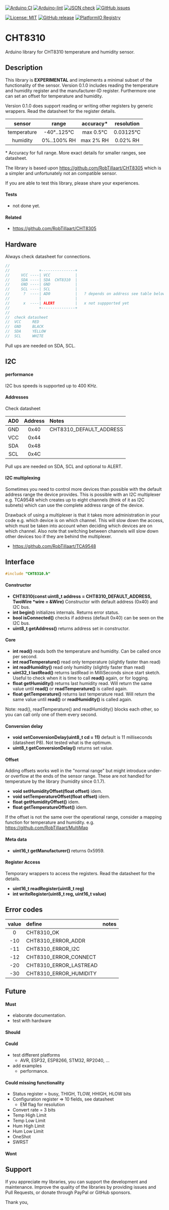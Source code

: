 
[![Arduino CI](https://github.com/RobTillaart/CHT8310/workflows/Arduino%20CI/badge.svg)](https://github.com/marketplace/actions/arduino_ci)
[![Arduino-lint](https://github.com/RobTillaart/CHT8310/actions/workflows/arduino-lint.yml/badge.svg)](https://github.com/RobTillaart/CHT8310/actions/workflows/arduino-lint.yml)
[![JSON check](https://github.com/RobTillaart/CHT8310/actions/workflows/jsoncheck.yml/badge.svg)](https://github.com/RobTillaart/CHT8310/actions/workflows/jsoncheck.yml)
[![GitHub issues](https://img.shields.io/github/issues/RobTillaart/CHT8310.svg)](https://github.com/RobTillaart/CHT8310/issues)

[![License: MIT](https://img.shields.io/badge/license-MIT-green.svg)](https://github.com/RobTillaart/CHT8310/blob/master/LICENSE)
[![GitHub release](https://img.shields.io/github/release/RobTillaart/CHT8310.svg?maxAge=3600)](https://github.com/RobTillaart/CHT8310/releases)
[![PlatformIO Registry](https://badges.registry.platformio.org/packages/robtillaart/library/CHT8310.svg)](https://registry.platformio.org/libraries/robtillaart/CHT8310)


# CHT8310

Arduino library for CHT8310 temperature and humidity sensor.


## Description

This library is **EXPERIMENTAL** and implements a minimal subset of the functionality of the sensor.
Version 0.1.0 includes reading the temperature and humidity register and the manufacturer-ID register.
Furthermore one can set an offset for temperature and humidity.

Version 0.1.0 does support reading or writing other registers by generic wrappers.
Read the datasheet for the register details.

|  sensor       |  range        |  accuracy\*  |  resolution  |
|:-------------:|:-------------:|:------------:|:------------:|
|  temperature  |  -40°..125°C  |  max 0.5°C   |  0.03125°C   |
|  humidity     |  0%..100% RH  |  max 2% RH   |  0.02% RH    |

\* Accuracy for full range.
More exact details for smaller ranges, see datasheet.

The library is based upon https://github.com/RobTillaart/CHT8305
which is a simpler and unfortunately not an compatible sensor.

If you are able to test this library, please share your experiences.


#### Tests

- not done yet.


#### Related

-  https://github.com/RobTillaart/CHT8305


## Hardware

Always check datasheet for connections.

```cpp
//
//             +---------------+
//     VCC ----| VCC           |
//     SDA ----| SDA  CHT8310  |
//     GND ----| GND           |
//     SCL ----| SCL           |
//      ?  ----| AD0           |   ? depends on address see table below.
//             |               |
//      x  ----| ALERT         |   x not suppported yet
//             +---------------+
//
//  check datasheet
//  VCC     RED
//  GND     BLACK
//  SDA     YELLOW
//  SCL     WHITE
```

Pull ups are needed on SDA, SCL.


## I2C 

#### performance

I2C bus speeds is supported up to 400 KHz.


#### Addresses

Check datasheet

|  AD0  |   Address  |  Notes  |
|:-----:|:----------:|:--------|
|  GND  |    0x40    |  CHT8310_DEFAULT_ADDRESS
|  VCC  |    0x44    |
|  SDA  |    0x48    |
|  SCL  |    0x4C    |

Pull ups are needed on SDA, SCL and optional to ALERT.


#### I2C multiplexing

Sometimes you need to control more devices than possible with the default
address range the device provides.
This is possible with an I2C multiplexer e.g. TCA9548 which creates up 
to eight channels (think of it as I2C subnets) which can use the complete 
address range of the device. 

Drawback of using a multiplexer is that it takes more administration in 
your code e.g. which device is on which channel. 
This will slow down the access, which must be taken into account when
deciding which devices are on which channel.
Also note that switching between channels will slow down other devices 
too if they are behind the multiplexer.

- https://github.com/RobTillaart/TCA9548


## Interface

```cpp
#include "CHT8310.h"
```

#### Constructor

- **CHT8310(const uint8_t address = CHT8310_DEFAULT_ADDRESS, TwoWire \*wire = &Wire)** Constructor 
with default address (0x40) and I2C bus.
- **int begin()** initializes internals.
Returns error status.
- **bool isConnected()** checks if address (default 0x40) can be seen on the I2C bus.
- **uint8_t getAddress()** returns address set in constructor.


#### Core

- **int read()** reads both the temperature and humidity.
Can be called once per second.
- **int readTemperature()** read only temperature (slightly faster than read)
- **int readHumidity()** read only humidity (slightly faster than read)
- **uint32_t lastRead()** returns lastRead in MilliSeconds since start sketch.
Useful to check when it is time to call **read()** again, or for logging.
- **float getHumidity()** returns last humidity read.
Will return the same value until **read()** or **readTemperature()** is called again.
- **float getTemperature()** returns last temperature read.
Will return the same value until **read()** or **readHumidity()** is called again.

Note: read(), readTemperature() and readHumidity() blocks each other,
so you can call only one of them every second.


#### Conversion delay

- **void setConversionDelay(uint8_t cd = 11)** default is 11 milliseconds (datasheet P8).
Not tested what is the optimum.
- **uint8_t getConversionDelay()** returns set value.


#### Offset

Adding offsets works well in the "normal range" but might introduce 
under- or overflow at the ends of the sensor range.
These are not handled for temperature by the library (humidity since 0.1.7).
  
- **void setHumidityOffset(float offset)** idem.
- **void setTemperatureOffset(float offset)** idem.
- **float getHumidityOffset()** idem.
- **float getTemperatureOffset()** idem.

If the offset is not the same over the operational range, 
consider a mapping function for temperature and humidity.
e.g. https://github.com/RobTillaart/MultiMap


#### Meta data

- **uint16_t getManufacturer()** returns 0x5959.


#### Register Access

Temporary wrappers to access the registers.
Read the datasheet for the details.

- **uint16_t readRegister(uint8_t reg)**
- **int writeRegister(uint8_t reg, uint16_t value)**


## Error codes

|  value  |  define                  |  notes  |
|:-------:|:-------------------------|:--------|
|     0   |  CHT8310_OK              |
|   -10   |  CHT8310_ERROR_ADDR      |
|   -11   |  CHT8310_ERROR_I2C       |
|   -12   |  CHT8310_ERROR_CONNECT   |
|   -20   |  CHT8310_ERROR_LASTREAD  |
|   -30   |  CHT8310_ERROR_HUMIDITY  |



## Future

#### Must

- elaborate documentation.
- test with hardware 

#### Should


#### Could

- test different platforms
  - AVR, ESP32, ESP8266, STM32, RP2040, ...
- add examples
  - performance.


#### Could missing functionality

- Status register = busy, THIGH, TLOW, HHIGH, HLOW bits
- Configuration register => 10 fields, see datasheet
  - EM flag for resolution
- Convert rate = 3 bits 
- Temp High Limit
- Temp Low Limit
- Hum High Limit
- Hum Low Limit
- OneShot
- SWRST


#### Wont


## Support

If you appreciate my libraries, you can support the development and maintenance.
Improve the quality of the libraries by providing issues and Pull Requests, or
donate through PayPal or GitHub sponsors.

Thank you,


